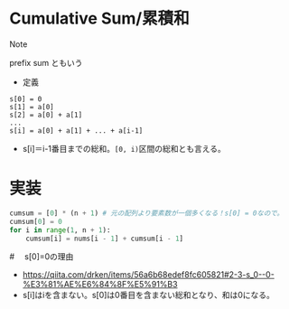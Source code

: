 # Cumulative Sum/累積和
> [!NOTE]
> prefix sum ともいう

- 定義
```
s[0] = 0
s[1] = a[0]
s[2] = a[0] + a[1]
...
s[i] = a[0] + a[1] + ... + a[i-1]
```
- s[i]＝i-1番目までの総和。`[0, i)`区間の総和とも言える。
# 実装
```py
cumsum = [0] * (n + 1) # 元の配列より要素数が一個多くなる！s[0] = 0なので。
cumsum[0] = 0
for i in range(1, n + 1):
    cumsum[i] = nums[i - 1] + cumsum[i - 1]
```

#　 s[0]=0の理由
- https://qiita.com/drken/items/56a6b68edef8fc605821#2-3-s_0--0-%E3%81%AE%E6%84%8F%E5%91%B3
- s[i]はiを含まない。s[0]は0番目を含まない総和となり、和は0になる。

